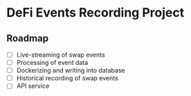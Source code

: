 # DeFi Events Recording Project

## Roadmap

- [ ] Live-streaming of swap events
- [ ] Processing of event data
- [ ] Dockerizing and writing into database
- [ ] Historical recording of swap events
- [ ] API service

<br><br>
